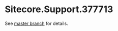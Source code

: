# Sitecore.Support.377713

See [master branch](https://github.com/sitecoresupport/Sitecore.Support.377713) for details.